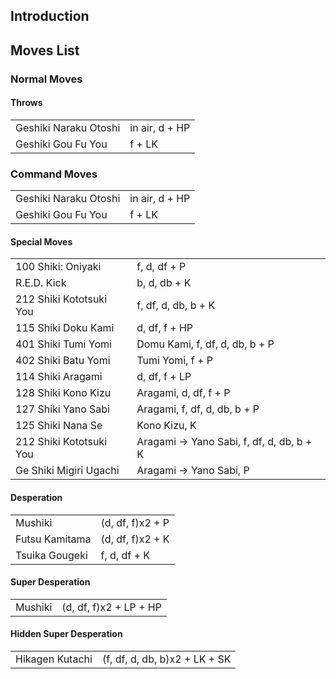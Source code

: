 ## Introduction

## Moves List

### Normal Moves

#### Throws

|                       |                |
|-----------------------|----------------|
| Geshiki Naraku Otoshi | in air, d + HP |
| Geshiki Gou Fu You    | f + LK         |

### Command Moves

|                       |                |
|-----------------------|----------------|
| Geshiki Naraku Otoshi | in air, d + HP |
| Geshiki Gou Fu You    | f + LK         |

#### Special Moves

|                         |                                            |
|-------------------------|--------------------------------------------|
| 100 Shiki: Oniyaki      | f, d, df + P                               |
| R.E.D. Kick             | b, d, db + K                               |
| 212 Shiki Kototsuki You | f, df, d, db, b + K                        |
| 115 Shiki Doku Kami     | d, df, f + HP                              |
| 401 Shiki Tumi Yomi     | Domu Kami, f, df, d, db, b + P             |
| 402 Shiki Batu Yomi     | Tumi Yomi, f + P                           |
| 114 Shiki Aragami       | d, df, f + LP                              |
| 128 Shiki Kono Kizu     | Aragami, d, df, f + P                      |
| 127 Shiki Yano Sabi     | Aragami, f, df, d, db, b + P               |
| 125 Shiki Nana Se       | Kono Kizu, K                               |
| 212 Shiki Kototsuki You | Aragami -\> Yano Sabi, f, df, d, db, b + K |
| Ge Shiki Migiri Ugachi  | Aragami -\> Yano Sabi, P                   |

#### Desperation

|                |                  |
|----------------|------------------|
| Mushiki        | (d, df, f)x2 + P |
| Futsu Kamitama | (d, df, f)x2 + K |
| Tsuika Gougeki | f, d, df + K     |

#### Super Desperation

|         |                        |
|---------|------------------------|
| Mushiki | (d, df, f)x2 + LP + HP |

#### Hidden Super Desperation

|                 |                               |
|-----------------|-------------------------------|
| Hikagen Kutachi | (f, df, d, db, b)x2 + LK + SK |
